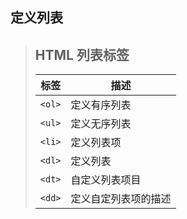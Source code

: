 ## 定义列表

> ## HTML 列表标签
>
> | 标签     | 描述         |
> | ------ | ---------- |
> | `<ol>` | 定义有序列表     |
> | `<ul>` | 定义无序列表     |
> | `<li>` | 定义列表项      |
> | `<dl>` | 定义列表       |
> | `<dt>` | 自定义列表项目    |
> | `<dd>` | 定义自定列表项的描述 |

